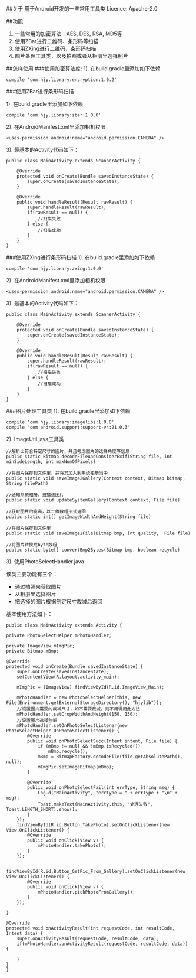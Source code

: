 ##关于
    用于Android开发的一些常用工具类
    Licence: Apache-2.0

##功能
1. 一些常用的加密算法：AES, DES, RSA, MD5等
2. 使用ZBar进行二维码、条形码等扫描
3. 使用ZXing进行二维码、条形码扫描
4. 图片处理工具类，以及拍照或者从相册里选择照片

##怎样使用
###使用加密算法库:
1). 在build.gradle里添加如下依赖

	compile 'com.hjy.library:encryption:1.0.2'

###使用ZBar进行条形码扫描
		
1). 在build.gradle里添加如下依赖

	compile 'com.hjy.library:zbar:1.0.0'	
2). 在AndroidManifest.xml里添加相机权限

	<uses-permission android:name="android.permission.CAMERA" />
3). 最基本的Activity代码如下：

	public class MainActivity extends ScannerActivity {

    	@Override
    	protected void onCreate(Bundle savedInstanceState) {
        	super.onCreate(savedInstanceState);
    	}

    	@Override
    	public void handleResult(Result rawResult) {
        	super.handleResult(rawResult);
        	if(rawResult == null) {
        		//扫描失败
        	} else {
        		//扫描成功
        	}
    	}
	}
		

###使用ZXing进行条形码扫描
1). 在build.gradle里添加如下依赖

	compile 'com.hjy.library:zxing:1.0.0'	
2). 在AndroidManifest.xml里添加相机权限

	<uses-permission android:name="android.permission.CAMERA" />
3). 最基本的Activity代码如下：

	public class MainActivity extends ScannerActivity {

    	@Override
    	protected void onCreate(Bundle savedInstanceState) {
        	super.onCreate(savedInstanceState);
    	}

    	@Override
    	public void handleResult(Result rawResult) {
        	super.handleResult(rawResult);
        	if(rawResult == null) {
        		//扫描失败
        	} else {
        		//扫描成功
        	}
    	}
	}
###图片处理工具类
1). 在build.gradle里添加如下依赖

	compile 'com.hjy.library:imagelibs:1.0.0'
	compile "com.android.support:support-v4:21.0.3"

2). ImageUtil.java工具类
	
	//解析出符合特定尺寸的图片，并且考虑图片的选择角度等信息
	public static Bitmap decodeFileAndConsiderExif(String file, int minSideLength, int maxNumOfPixels)
	
	//将图片保存到文件里，并将其加入到系统相册当中
	public static void saveImage2Gallery(Context context, Bitmap bitmap, String filePath)
	
	//通知系统相册，扫描该图片
	public static void updateSystemGallery(Context context, File file)	
	
	//获取图片的宽高，以二维数组形式返回
	public static int[] getImageWidthAndHeight(String file)

	//将图片保存到文件里
	public static void saveImage2File(Bitmap bmp, int quality,  File file)
	
	//将图片转换成byte数组
	public static byte[] convertBmp2Bytes(Bitmap bmp, boolean recycle)


3). 使用PhotoSelectHandler.java
	
该类主要功能有三个：

* 通过拍照来获取图片
* 从相册里选择图片
* 把选择的图片根据制定尺寸裁减后返回

基本使用方法如下：

	public class MainActivity extends Activity {

    private PhotoSelectHelper mPhotoHandler;

    private ImageView mImgPic;
    private Bitmap mBmp;

    @Override
    protected void onCreate(Bundle savedInstanceState) {
        super.onCreate(savedInstanceState);
        setContentView(R.layout.activity_main);

        mImgPic = (ImageView) findViewById(R.id.ImageView_Main);

        mPhotoHandler = new PhotoSelectHelper(this, new File(Environment.getExternalStorageDirectory(), "hjylib"));
        //设置图片需要的裁减尺寸，如不需要裁减，则不用调用此方法
        mPhotoHandler.setCropWidthAndHeight(150, 150);
        //设置图片选择监听
        mPhotoHandler.setOnPhotoSelectListener(new PhotoSelectHelper.OnPhotoSelectListener() {
            @Override
            public void onPhotoSelectSucc(Intent intent, File file) {
                if (mBmp != null && !mBmp.isRecycled())
                    mBmp.recycle();
                mBmp = BitmapFactory.decodeFile(file.getAbsolutePath(), null);
                mImgPic.setImageBitmap(mBmp);
            }
    
            @Override
            public void onPhotoSelectFail(int errType, String msg) {
                Log.d("MainActivity", "errType = " + errType + "\n" + msg);
                Toast.makeText(MainActivity.this, "处理失败", Toast.LENGTH_SHORT).show();
            }
        });
        findViewById(R.id.Button_TakePhoto).setOnClickListener(new View.OnClickListener() {
            @Override
            public void onClick(View v) {
                mPhotoHandler.takePhoto();
            }
        });

        findViewById(R.id.Button_GetPic_From_Gallery).setOnClickListener(new View.OnClickListener() {
            @Override
            public void onClick(View v) {
                mPhotoHandler.pickPhotoFromGallery();
            }
        });

    }

    @Override
    protected void onActivityResult(int requestCode, int resultCode, Intent data) {
        super.onActivityResult(requestCode, resultCode, data);
        if(mPhotoHandler.onActivityResult(requestCode, resultCode, data)) {

        }
    }
    }






